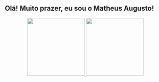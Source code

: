 ## Olá! Muito prazer, eu sou o Matheus Augusto!
<div align="center">
  <a href="https://github.com/matheus-augusto327">
  <img height="180em" src="https://github-readme-stats.vercel.app/api?username=matheus-augusto327&show_icons=true&theme=dracula&include_all_commits=true&count_private=true"/>
  <img height="180em" src="https://github-readme-stats.vercel.app/api/top-langs/?username=matheus-augusto327&layout=compact&langs_count=7&theme=dracula"/>
</div>
